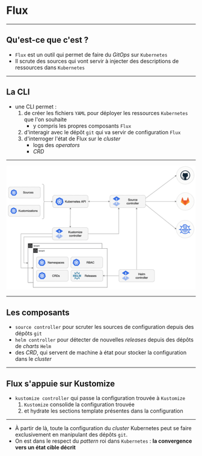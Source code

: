 # Flux

----

## Qu'est-ce que c'est ?

* `Flux` est un outil qui permet de faire du _GitOps_ sur `Kubernetes`
* Il scrute des sources qui vont servir à injecter des descriptions de ressources dans `Kubernetes`

----

## La CLI

* une CLI permet :
  1. de créer les fichiers `YAML` pour déployer les ressources `Kubernetes` que l'on souhaite
     * y compris les propres composants `Flux`
  1. d'interagir avec le dépôt `git` qui va servir de configuration `Flux`
  1. d'interroger l'état de Flux sur le _cluster_
     * logs des _operators_
     * _CRD_

----

<img class="r-stretch" src="../images/flux_schema.png">

----

## Les composants

* `source controller` pour scruter les sources de configuration depuis des dépôts `git`
* `helm controller` pour détecter de nouvelles _releases_ depuis des dépôts de _charts_ `Helm`
* des _CRD_, qui servent de machine à état pour stocker la configuration dans le _cluster_

----

## Flux s'appuie sur Kustomize

* `kustomize controller` qui passe la configuration trouvée à `Kustomize`
    1. `Kustomize` consolide la configuration trouvée
    2. et hydrate les sections template présentes dans la configuration

----

* À partir de là, toute la configuration du _cluster_ Kubernetes peut se faire exclusivement en manipulant des dépôts `git`.
* On est dans le respect du _pattern_ roi dans `Kubernetes` : **la convergence vers un état cible décrit**
